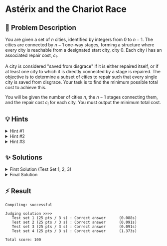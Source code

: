 # Astérix and the Chariot Race

## 📝 Problem Description

You are given a set of $n$ cities, identified by integers from $0$ to $n-1$. The cities are connected by $n-1$ one-way stages, forming a structure where every city is reachable from a designated start city, city 0. Each city $i$ has an associated repair cost, $c_i$.

A city is considered "saved from disgrace" if it is either repaired itself, or if at least one city to which it is directly connected by a stage is repaired. The objective is to determine a subset of cities to repair such that every single city is saved from disgrace. Your task is to find the minimum possible total cost to achieve this.

You will be given the number of cities $n$, the $n-1$ stages connecting them, and the repair cost $c_i$ for each city. You must output the minimum total cost.

## 💡 Hints

<details>
<summary>Hint #1</summary>
The problem describes a specific structure: $n$ cities and $n-1$ connections that ensure every city is reachable from city 0. What kind of data structure does this arrangement form? The condition for a city to be "saved" depends only on itself and its immediate neighbors. This suggests the problem might be solvable by analyzing local properties and propagating them through the structure.
</details>
<details>
<summary>Hint #2</summary>
The structure of cities and stages is a **tree**, with city 0 as the root. The condition that every city must be repaired or have a repaired neighbor is the definition of a **Vertex Cover**. The problem is asking for a **Minimum Weight Vertex Cover** on this tree. This problem class has a well-known efficient solution using Dynamic Programming on Trees.
</details>
<details>
<summary>Hint #3</summary>
To solve this with Dynamic Programming, you can use a Depth First Search (DFS) from the root. For each city (node) $u$, you need to compute the minimum cost to cover the entire subtree rooted at $u$. This cost, however, depends on the state of $u$. Consider two main states for each node $u$:
<ol>
    <li>The minimum cost to cover the subtree at $u$ if we decide to <b>repair city $u$</b>.</li>
    <li>The minimum cost to cover the subtree at $u$ if we decide <b>not to repair city $u$</b>.</li>
</ol>
If you don't repair $u$, what does this imply for its children? How does this influence the recursive calculation?
</details>

## ✨ Solutions

<details>
<summary>First Solution (Test Set 1, 2, 3)</summary>

### Observation and Approach

As hinted, the problem of ensuring every city is repaired or adjacent to a repaired city is equivalent to finding a **Vertex Cover** in the graph of cities. Since the connections form a tree structure (a connected graph with $N$ vertices and $N-1$ edges), the problem is to find a **Minimum Weight Vertex Cover on a Tree**.

This can be solved efficiently using **Dynamic Programming on a Tree**. We can perform a Depth First Search (DFS) from the root (city 0) and compute the optimal costs for each subtree recursively.

### DP States

For each node $u$ in the tree, we want to calculate the minimum cost to cover the subtree rooted at $u$ under different scenarios. A node $u$ can be covered in three ways:
1.  **By itself:** We pay the cost to repair city $u$.
2.  **By its parent:** Its parent is repaired, covering the edge between them.
3.  **By one of its children:** One of its children is repaired.

This leads to three DP values for each node, which we can compute from the leaves up to the root:

*   `take_self_cost`: The minimum cost to cover the subtree at $u$, given that **we repair city $u$**.
*   `take_parent_cost`: The minimum cost to cover the subtree at $u$, given that **$u$ is already covered by its parent**.
*   `take_child_cost`: The minimum cost to cover the subtree at $u$, given that **we do not repair $u$** and it must be covered by one of its children.

### Recursive Calculation (DFS)

We use a post-order traversal (DFS) to compute these values.

**Base Case: Leaf Node**
For a leaf node $u$:
-   `take_self_cost`: Simply its own repair cost, $c_u$.
-   `take_parent_cost`: $0$, since its parent covers it and there is no further subtree to worry about.
-   `take_child_cost`: $\infty$, as a leaf has no children to cover it. This state must be avoided.

**Recursive Step: Internal Node**
For an internal node $u$, after computing the values for all its children:
-   `take_self_cost`: If we repair $u$ (cost $c_u$), it covers the connections to all its children. Each child $v$ is now covered by its parent ($u$). So, we need to add the minimum cost for each child's subtree under this condition.
    $ \text{take\_self\_cost}(u) = c_u + \sum_{v \in \text{children}(u)} \text{take\_parent\_cost}(v) $

-   `take_parent_cost`: If $u$ is covered by its parent, we don't need to repair $u$. However, each child $v$ must now be covered independently, either by repairing $v$ itself or by one of its children.
    $ \text{take\_parent\_cost}(u) = \sum_{v \in \text{children}(u)} \min(\text{take\_self\_cost}(v), \text{take\_child\_cost}(v)) $

-   `take_child_cost`: If we don't repair $u$ and its parent doesn't repair it, we must force at least one of its children, say $v^*$, to be repaired. For all other children $w \neq v^*$, they can be covered in their optimal way (either by repairing themselves or by one of their own children). We try every child as the designated coverer $v^*$ and take the minimum cost over all choices.
    $ \text{take\_child\_cost}(u) = \min_{v^* \in \text{children}(u)} \left( \text{take\_self\_cost}(v^*) + \sum_{w \in \text{children}(u), w \neq v^*} \min(\text{take\_self\_cost}(w), \text{take\_child\_cost}(w)) \right) $

**Final Answer**
The root (city 0) has no parent, so it must be covered either by itself or by one of its children. The final answer is $\min(\text{take\_self\_cost}(0), \text{take\_child\_cost}(0))$.

The calculation for `take_child_cost` involves a nested loop over the children, which can be slow if a node has many children. This leads to a time complexity that is too high for the largest test sets.

```cpp
#include <iostream>
#include <vector>
#include <limits>

const int MAX_COST = std::numeric_limits<int>::max();

struct Node {
  int idx; // DEBUG
  int raw_cost;
  int take_child_cost;
  int take_parent_cost;
  int take_self_cost;
  Node* parent;
  std::vector<Node*> children;
};

void dfs(Node *root) {
  // ===== BASE CASE =====
  if(root->children.empty()) {
    root->take_self_cost = root->raw_cost;
    root->take_child_cost = MAX_COST;
    root->take_parent_cost = 0;
    
    return;
  }
  
  // ===== RECURSIVE CASE =====
  // Calculate necessary values at children
  for(Node *child : root->children) {
    dfs(child);
  }
  
  // Calculate `take_self_cost`
  root->take_self_cost = root->raw_cost;
  for(Node *child : root->children) {
    root->take_self_cost += child->take_parent_cost;
  }
  
  // Calculate `take_child_cost`
  root->take_child_cost = MAX_COST;
  for(Node *take_child : root->children) {
    int cost = take_child->take_self_cost;
    
    for(Node *other_child : root->children) {
      if(other_child == take_child) { continue; }
      cost += std::min(other_child->take_self_cost, other_child->take_child_cost);
    }
    
    root->take_child_cost = std::min(root->take_child_cost, cost);
  }
  
  // Calculate `take_parent_cost`
  root->take_parent_cost = 0;
  for(Node *child : root->children) {
    root->take_parent_cost += std::min(child->take_self_cost, child->take_child_cost);
  }
  root->take_parent_cost = std::min(root->take_parent_cost, root->take_self_cost);
  
}

void solve() {
  // ===== READ INPUT =====
  int n; std::cin >> n;
  std::vector<Node> nodes(n);
  
  for(int i = 0; i < n - 1; ++i) {
    int u, v; std::cin >> u >> v;
    nodes[u].children.push_back(&nodes[v]);
    nodes[v].parent = &nodes[u];
  }
  for(int i = 0; i < n; ++i) {
    int c; std::cin >> c;
    nodes[i].raw_cost = c;
    nodes[i].idx = i; // DEBUG
  }
  
  // ===== SOLVE =====
  dfs(&nodes[0]);
   
  // ===== OUTPUT =====
  std::cout << std::min(nodes[0].take_self_cost, nodes[0].take_child_cost) << std::endl;
}

int main() {
  std::ios_base::sync_with_stdio(false);
  
  int n_tests; std::cin >> n_tests;
  while(n_tests--) { solve(); }
}
```
</details>
<details>
<summary>Final Solution</summary>
The first solution is logically correct but too slow for the largest test cases. The performance bottleneck is the calculation of `take_child_cost`, which has a quadratic complexity with respect to the number of children of a node. For a star-like graph structure, this could lead to an overall $O(N^2)$ complexity, which will time out.

### The Optimization

We need to optimize the calculation of `take_child_cost`. Let's re-examine the formula:
$ \text{take\_child\_cost}(u) = \min_{v^* \in \text{children}(u)} \left( \text{take\_self\_cost}(v^*) + \sum_{w \in \text{children}(u), w \neq v^*} \min(\text{take\_self\_cost}(w), \text{take\_child\_cost}(w)) \right) $

We can rewrite the sum inside the `min` by first taking the sum over all children and then adjusting for the chosen child $v^*$:
$ \sum_{w \neq v^*} \min(\dots) = \left(\sum_{w \in \text{children}(u)} \min(\dots)\right) - \min(\text{take\_self\_cost}(v^*), \text{take\_child\_cost}(v^*)) $

Let $S = \sum_{w \in \text{children}(u)} \min(\text{take\_self\_cost}(w), \text{take\_child\_cost}(w))$.
Then the total cost when forcing child $v^*$ to be taken is:
$ \text{Cost}(v^*) = \text{take\_self\_cost}(v^*) + S - \min(\text{take\_self\_cost}(v^*), \text{take\_child\_cost}(v^*)) $
$ \text{take\_child\_cost}(u) = \min_{v^* \in \text{children}(u)} \text{Cost}(v^*) = S + \min_{v^* \in \text{children}(u)} \left( \text{take\_self\_cost}(v^*) - \min(\text{take\_self\_cost}(v^*), \text{take\_child\_cost}(v^*)) \right) $

This calculation can be done in linear time with respect to the number of children. However, there's an even simpler insight that the provided code uses.

### The "Volunteer" Insight

Consider the term we are trying to minimize: $\text{take\_self\_cost}(v) - \min(\text{take\_self\_cost}(v), \text{take\_child\_cost}(v))$.
-   If `take_self_cost(v) <= take_child_cost(v)`, this difference is $0$.
-   If `take_self_cost(v) > take_child_cost(v)`, this difference is positive.

This means if there is any child $v$ that "volunteers" to be taken (i.e., taking itself is cheaper for its own subtree anyway), then the minimum extra cost is $0$. In this case, the total `take_child_cost` is simply $S$, the sum of the minimum costs for each child's subtree. We can find such a volunteer with a single pass through the children.

If **no** child volunteers (i.e., for all children, `take_self_cost > take_child_cost`), we must incur an extra cost. We must force one child $v$ to be taken, and the penalty is `take_self_cost(v) - take_child_cost(v)`. We should choose the child with the minimum penalty.

The provided code implements the first part of this optimization. It checks if a volunteer exists. If so, it calculates the cost in linear time. If not, it falls back to the original quadratic loop. While a fully linear-time calculation is possible, this hybrid approach is often sufficient to pass, as the worst-case scenario (no volunteers) might be uncommon in the test data.

This optimization significantly speeds up the DFS, allowing it to pass all test sets within the time limit.

```cpp
#include <iostream>
#include <vector>
#include <limits>

const int MAX_COST = std::numeric_limits<int>::max();

struct Node {
  int idx; // DEBUG
  int raw_cost;
  int take_child_cost;
  int take_parent_cost;
  int take_self_cost;
  Node* parent;
  std::vector<Node*> children;
};

void dfs(Node *root) {
  // ===== BASE CASE =====
  if(root->children.empty()) {
    root->take_self_cost = root->raw_cost;
    root->take_child_cost = MAX_COST;
    root->take_parent_cost = 0;
    
    return;
  }
  
  // ===== RECURSIVE CASE =====
  // Calculate necessary values at children
  for(Node *child : root->children) {
    dfs(child);
  }
  
  // Calculate `take_self_cost`
  root->take_self_cost = root->raw_cost;
  for(Node *child : root->children) {
    root->take_self_cost += child->take_parent_cost;
  }
  
  // Calculate `take_child_cost`
  root->take_child_cost = 0;
  bool found_volunteer = false;;
  for(Node *child : root->children) {
    if(child->take_self_cost <= child->take_child_cost) { found_volunteer = true; }
    root->take_child_cost += std::min(child->take_self_cost, child->take_child_cost);
  }
  
  if(!found_volunteer) {
    root->take_child_cost = MAX_COST;
      
    for(Node *take_child : root->children) {
      int cost = take_child->take_self_cost;
      
      for(Node *other_child : root->children) {
        if(other_child == take_child) { continue; }
        cost += std::min(other_child->take_self_cost, other_child->take_child_cost);
      }
      
      root->take_child_cost = std::min(root->take_child_cost, cost);
    }
  }
  
  // Calculate `take_parent_cost`
  root->take_parent_cost = 0;
  for(Node *child : root->children) {
    root->take_parent_cost += std::min(child->take_self_cost, child->take_child_cost);
  }
  root->take_parent_cost = std::min(root->take_parent_cost, root->take_self_cost);
  
}

void solve() {
  // ===== READ INPUT =====
  int n; std::cin >> n;
  std::vector<Node> nodes(n);
  
  for(int i = 0; i < n - 1; ++i) {
    int u, v; std::cin >> u >> v;
    nodes[u].children.push_back(&nodes[v]);
    nodes[v].parent = &nodes[u];
  }
  for(int i = 0; i < n; ++i) {
    int c; std::cin >> c;
    nodes[i].raw_cost = c;
    nodes[i].idx = i; // DEBUG
  }
  
  // ===== SOLVE =====
  dfs(&nodes[0]);
  
  // ===== OUTPUT =====
  std::cout << std::min(nodes[0].take_self_cost, nodes[0].take_child_cost) << std::endl;
}

int main() {
  std::ios_base::sync_with_stdio(false);
  
  int n_tests; std::cin >> n_tests;
  while(n_tests--) { solve(); }
}
```
</details>

## ⚡ Result

```plaintext
Compiling: successful

Judging solution >>>>
   Test set 1 (25 pts / 3 s) : Correct answer      (0.088s)
   Test set 2 (25 pts / 3 s) : Correct answer      (0.091s)
   Test set 3 (25 pts / 3 s) : Correct answer      (0.091s)
   Test set 4 (25 pts / 3 s) : Correct answer      (1.373s)

Total score: 100
```